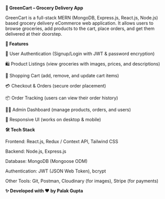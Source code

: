 **🛒 GreenCart – Grocery Delivery App**

GreenCart is a full-stack MERN (MongoDB, Express.js, React.js, Node.js) based grocery delivery eCommerce web application.
It allows users to browse groceries, add products to the cart, place orders, and get them delivered at their doorstep.

**🚀 Features**

👤 User Authentication (Signup/Login with JWT & password encryption)

🛍️ Product Listings (view groceries with images, prices, and descriptions)

🛒 Shopping Cart (add, remove, and update cart items)

💳 Checkout & Orders (secure order placement)

📦 Order Tracking (users can view their order history)

👨‍💼 Admin Dashboard (manage products, orders, and users)

📱 Responsive UI (works on desktop & mobile)

**🛠️ Tech Stack**

Frontend: React.js, Redux / Context API, Tailwind CSS 

Backend: Node.js, Express.js

Database: MongoDB (Mongoose ODM)

Authentication: JWT (JSON Web Token), bcrypt

Other Tools: Git, Postman, Cloudinary (for images), Stripe (for payments)

**✨ Developed with ❤️ by Palak Gupta**
